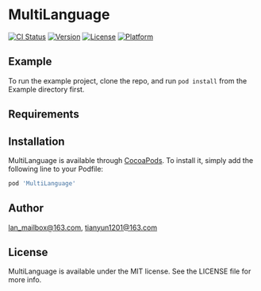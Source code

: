 # MultiLanguage

[![CI Status](https://img.shields.io/travis/lan_mailbox@163.com/MultiLanguage.svg?style=flat)](https://travis-ci.org/lan_mailbox@163.com/MultiLanguage)
[![Version](https://img.shields.io/cocoapods/v/MultiLanguage.svg?style=flat)](https://cocoapods.org/pods/MultiLanguage)
[![License](https://img.shields.io/cocoapods/l/MultiLanguage.svg?style=flat)](https://cocoapods.org/pods/MultiLanguage)
[![Platform](https://img.shields.io/cocoapods/p/MultiLanguage.svg?style=flat)](https://cocoapods.org/pods/MultiLanguage)

## Example

To run the example project, clone the repo, and run `pod install` from the Example directory first.

## Requirements

## Installation

MultiLanguage is available through [CocoaPods](https://cocoapods.org). To install
it, simply add the following line to your Podfile:

```ruby
pod 'MultiLanguage'
```

## Author

lan_mailbox@163.com, tianyun1201@163.com

## License

MultiLanguage is available under the MIT license. See the LICENSE file for more info.
